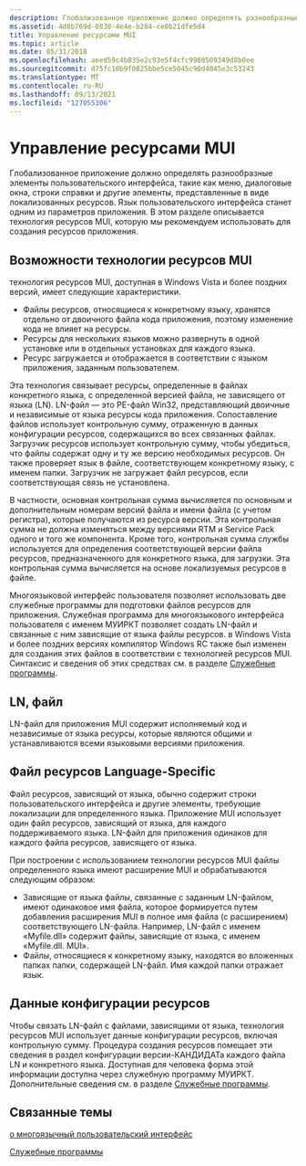```yaml
---
description: Глобализованное приложение должно определять разнообразные элементы пользовательского интерфейса, такие как меню, диалоговые окна, строки справки и другие элементы, представленные в виде локализованных ресурсов.
ms.assetid: 4d8b769d-0830-4e4e-b284-ce0b21dfe5d4
title: Управление ресурсами MUI
ms.topic: article
ms.date: 05/31/2018
ms.openlocfilehash: aeed59c4b835e2c93e5f4cfc9988509349d8b0ee
ms.sourcegitcommit: d75fc10b9f0825bbe5ce5045c90d4045e3c53243
ms.translationtype: MT
ms.contentlocale: ru-RU
ms.lasthandoff: 09/13/2021
ms.locfileid: "127055306"
---
```

# <a name="mui-resource-management"></a>Управление ресурсами MUI

Глобализованное приложение должно определять разнообразные элементы пользовательского интерфейса, такие как меню, диалоговые окна, строки справки и другие элементы, представленные в виде локализованных ресурсов. Язык пользовательского интерфейса станет одним из параметров приложения. В этом разделе описывается технология ресурсов MUI, которую мы рекомендуем использовать для создания ресурсов приложения.

## <a name="features-of-the-mui-resource-technology"></a>Возможности технологии ресурсов MUI

технология ресурсов MUI, доступная в Windows Vista и более поздних версий, имеет следующие характеристики.

-   Файлы ресурсов, относящиеся к конкретному языку, хранятся отдельно от двоичного файла кода приложения, поэтому изменение кода не влияет на ресурсы.
-   Ресурсы для нескольких языков можно развернуть в одной установке или в отдельных установках для каждого языка.
-   Ресурс загружается и отображается в соответствии с языком приложения, заданным пользователем.

Эта технология связывает ресурсы, определенные в файлах конкретного языка, с определенной версией файла, не зависящего от языка (LN). LN-файл — это PE-файл Win32, представляющий двоичные и независимые от языка ресурсы кода приложения. Сопоставление файлов использует контрольную сумму, отраженную в данных конфигурации ресурсов, содержащихся во всех связанных файлах. Загрузчик ресурсов использует контрольную сумму, чтобы убедиться, что файлы содержат одну и ту же версию необходимых ресурсов. Он также проверяет язык в файле, соответствующем конкретному языку, с именем папки. Загрузчик не загружает файл ресурсов, если соответствующая связь не установлена.

В частности, основная контрольная сумма вычисляется по основным и дополнительным номерам версий файла и имени файла (с учетом регистра), которые получаются из ресурса версии. Эта контрольная сумма не должна изменяться между версиями RTM и Service Pack одного и того же компонента. Кроме того, контрольная сумма службы используется для определения соответствующей версии файла ресурсов, предназначенного для конкретного языка, для загрузки. Эта контрольная сумма вычисляется на основе локализуемых ресурсов в файле.

Многоязыковой интерфейс пользователя позволяет использовать две служебные программы для подготовки файлов ресурсов для приложения. Служебная программа для многоязыкового интерфейса пользователя с именем МУИРКТ позволяет создать LN-файл и связанные с ним зависящие от языка файлы ресурсов. в Windows Vista и более поздних версиях компилятор Windows RC также был изменен для создания этих файлов в соответствии с технологией ресурсов MUI. Синтаксис и сведения об этих средствах см. в разделе [Служебные программы](resource-utilities.md).

## <a name="ln-file"></a>LN, файл

LN-файл для приложения MUI содержит исполняемый код и независимые от языка ресурсы, которые являются общими и устанавливаются всеми языковыми версиями приложения.

## <a name="language-specific-resource-file"></a>Файл ресурсов Language-Specific

Файл ресурсов, зависящий от языка, обычно содержит строки пользовательского интерфейса и другие элементы, требующие локализации для определенного языка. Приложение MUI использует один файл ресурсов, зависящий от языка, для каждого поддерживаемого языка. LN-файл для приложения одинаков для каждого файла ресурсов, зависящего от языка.

При построении с использованием технологии ресурсов MUI файлы определенного языка имеют расширение MUI и обрабатываются следующим образом:

-   Зависящие от языка файлы, связанные с заданным LN-файлом, имеют одинаковое имя файла, которое формируется путем добавления расширения MUI в полное имя файла (с расширением) соответствующего LN-файла. Например, LN-файл с именем «Myfile.dll» содержит файлы, зависящие от языка, с именем «Myfile.dll. MUI».
-   Файлы, относящиеся к конкретному языку, находятся во вложенных папках папки, содержащей LN-файл. Имя каждой папки отражает язык.

## <a name="resource-configuration-data"></a>Данные конфигурации ресурсов

Чтобы связать LN-файл с файлами, зависящими от языка, технология ресурсов MUI использует данные конфигурации ресурсов, включая контрольную сумму. Процедура создания ресурсов помещает эти сведения в раздел конфигурации версии-КАНДИДАТа каждого файла LN и конкретного языка. Доступная для человека форма этой информации доступна через служебную программу МУИРКТ. Дополнительные сведения см. в разделе [Служебные программы](resource-utilities.md).

## <a name="related-topics"></a>Связанные темы

<dl> <dt>

[о многоязычный пользовательский интерфейс](about-multilingual-user-interface.md)
</dt> <dt>

[Служебные программы](resource-utilities.md)
</dt> </dl>

 

 




